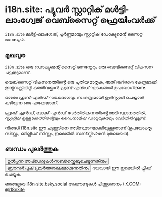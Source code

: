# i18n.site: പ്യുവർ സ്റ്റാറ്റിക് മൾട്ടി-ലാംഗ്വേജ് വെബ്സൈറ്റ് ഫ്രെയിംവർക്ക്

`i18n.site` മൾട്ടി-ലാംഗ്വേജ്, പൂർണ്ണമായും സ്റ്റാറ്റിക് ഡോക്യുമെൻ്റ് സൈറ്റ് ജനറേറ്റർ.

## മുഖവുര

`i18n.site` ഒരു ഡോക്യുമെൻ്റ് സൈറ്റ് ജനറേറ്ററും ഒരു വെബ്സൈറ്റ് വികസന ചട്ടക്കൂടുമാണ്.

വെബ്സൈറ്റ് വികസനത്തിൻ്റെ ഒരു പുതിയ മാതൃക, അത് `MarkDown` കേന്ദ്രമാക്കി ഇൻ്ററാക്റ്റിവിറ്റി കുത്തിവയ്ക്കാൻ ഫ്രണ്ട്-എൻഡ് ഘടകങ്ങൾ ഉപയോഗിക്കുന്നു.

ഓരോ ഫ്രണ്ട്-എൻഡ് ഘടകഭാഗവും സ്വതന്ത്രമായി ഇൻസ്റ്റാൾ ചെയ്യാൻ കഴിയുന്ന ഒരു പാക്കേജാണ്.

ഫ്രണ്ട്-എൻഡ്, ബാക്ക്-എൻഡ് വേർതിരിക്കുന്നതിൻ്റെ അടിസ്ഥാനത്തിൽ, സ്റ്റാറ്റിക് ഉള്ളടക്കത്തിൻ്റെയും ഡൈനാമിക് ഡാറ്റയുടെയും വേർതിരിവുമുണ്ട്.

നിങ്ങൾ [i18n.site](/) ഈ ചട്ടക്കൂടിനെ അടിസ്ഥാനമാക്കിയുള്ളതാണ് (ഉപയോക്തൃ സിസ്റ്റം, ബില്ലിംഗ് സിസ്റ്റം, ഇമെയിൽ സബ്സ്ക്രിപ്ഷൻ മുതലായവ).

## ബന്ധം പുലർത്തുക

<button onclick="mailsub()">ഉൽപ്പന്ന അപ്ഡേറ്റുകൾ സബ്സ്ക്രൈബുചെയ്യുന്നതിനും</button> <button onclick="webpush()">ബ്രൗസർ പുഷ് പ്രവർത്തനക്ഷമമാക്കുന്നതിനും</button> ദയവായി ഈ ഇമെയിൽ ക്ലിക്ക് ചെയ്യുക.

ഞങ്ങളുടെ [i18n-site.bsky.social](https://bsky.app/profile/i18n-site.bsky.social) അക്കൗണ്ടുകൾ പിന്തുടരാനും / [X.COM: @i18nSite](https://x.com/i18nSite)